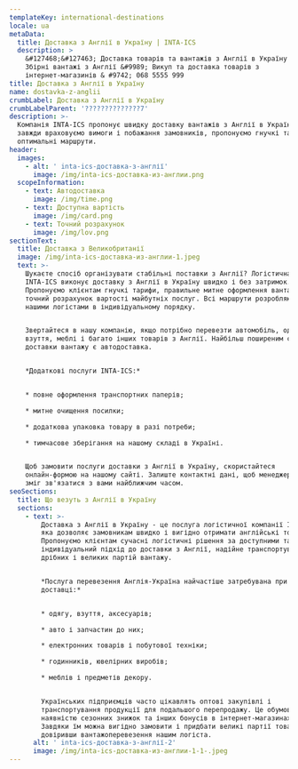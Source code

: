 ```yaml
---
templateKey: international-destinations
locale: ua
metaData:
  title: Доставка з Англії в Україну | INTA-ICS
  description: >
    &#127468;&#127463; Доставка товарів та вантажів з Англії в Україну &#9989;
    Збірні вантажі з Англії &#9989; Викуп та доставка товарів з
    інтернет-магазинів & #9742; 068 5555 999
title: Доставка з Англії в Україну
name: dostavka-z-anglii
crumbLabel: Доставка з Англії в Україну
crumbLabelParent: '??????????????7'
description: >-
  Компанія INTA-ICS пропонує швидку доставку вантажів з Англії в Україну. Ми
  завжди враховуємо вимоги і побажання замовників, пропонуємо гнучкі тарифи і
  оптимальні маршрути.
header:
  images:
    - alt: ' inta-ics-доставка-з-англії'
      image: /img/inta-ics-доставка-из-англии.png
  scopeInformation:
    - text: Автодоставка
      image: /img/time.png
    - text: Доступна вартість
      image: /img/card.png
    - text: Точний розрахунок
      image: /img/lov.png
sectionText:
  title: Доставка з Великобританії
  image: /img/inta-ics-доставка-из-англии-1.jpeg
  text: >-
    Шукаєте спосіб організувати стабільні поставки з Англії? Логістична компанія
    INTA-ICS виконує доставку з Англії в Україну швидко і без затримок.
    Пропонуємо клієнтам гнучкі тарифи, правильне митне оформлення вантажу і
    точний розрахунок вартості майбутніх послуг. Всі маршрути розробляються
    нашими логістами в індивідуальному порядку.


    Звертайтеся в нашу компанію, якщо потрібно перевезти автомобіль, одяг,
    взуття, меблі і багато інших товарів з Англії. Найбільш поширеним способом
    доставки вантажу є автодоставка.


    *Додаткові послуги INTA-ICS:*


    * повне оформлення транспортних паперів;

    * митне очищення посилки;

    * додаткова упаковка товару в разі потреби;

    * тимчасове зберігання на нашому складі в Україні.


    Щоб замовити послуги доставки з Англії в Україну, скористайтеся
    онлайн-формою на нашому сайті. Залиште контактні дані, щоб менеджер INTA-ICS
    зміг зв'язатися з вами найближчим часом.
seoSections:
  title: Що везуть з Англії в Україну
  sections:
    - text: >-
        Доставка з Англії в Україну - це послуга логістичної компанії INTA-ICS,
        яка дозволяє замовникам швидко і вигідно отримати англійські товари.
        Пропонуємо клієнтам сучасні логістичні рішення за доступними тарифами,
        індивідуальний підхід до доставки з Англії, надійне транспортування
        дрібних і великих партій вантажу.


        *Послуга перевезення Англія-Україна найчастіше затребувана при
        доставці:*


        * одягу, взуття, аксесуарів;

        * авто і запчастин до них;

        * електронних товарів і побутової техніки;

        * годинників, ювелірних виробів;

        * меблів і предметів декору.


        Українських підприємців часто цікавлять оптові закупівлі і
        транспортування продукції для подальшого перепродажу. Це обумовлено
        наявністю сезонних знижок та інших бонусів в інтернет-магазинах Англії.
        Завдяки їм можна вигідно замовити і придбати великі партії товарів,
        довіривши вантажоперевезення нашим логіста.
      alt: ' inta-ics-доставка-з-англії-2'
      image: /img/inta-ics-доставка-из-англии-1-1-.jpeg
---
```

